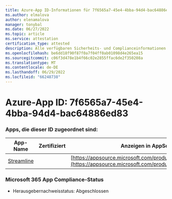 ```yaml
---
title: Azure-App ID-Informationen für 7f6565a7-45e4-4bba-94d4-bac64886ed83
ms.author: elmalova
author: elenamalova
manager: tonybal
ms.date: 06/27/2022
ms.topic: article
ms.service: attestation
certification_type: attested
description: Alle verfügbaren Sicherheits- und Complianceinformationen für 7f6565a7-45e4-4bba-94d4-bac64886ed83.
ms.openlocfilehash: be6dd18f90f87f0a7f04ff0ab01098d4e265ea15
ms.sourcegitcommit: c06f3d478e1b4f66c02e2855ffac6de2f350208a
ms.translationtype: MT
ms.contentlocale: de-DE
ms.lasthandoff: 06/29/2022
ms.locfileid: "66248738"
---
```

# <a name="azure-app-id-7f6565a7-45e4-4bba-94d4-bac64886ed83"></a>Azure-App ID: 7f6565a7-45e4-4bba-94d4-bac64886ed83


### <a name="apps-associated-with-this-id"></a>Apps, die dieser ID zugeordnet sind:
| **App-Name** | **Zertifiziert** | **Anzeigen in AppSource** |
|--------------|---------------|-----------------------|
| [Streamline](../forward/WA200004100.md) |  | [https://appsource.microsoft.com/product/office/WA200004100](https://appsource.microsoft.com/product/office/WA200004100) |

### <a name="microsoft-365-app-compliance-status"></a>Microsoft 365 App Compliance-Status
- Herausgebernachweisstatus: Abgeschlossen
